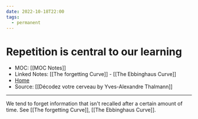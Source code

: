```yaml
---
date: 2022-10-18T22:00
tags:
  - permanent
---
```

# Repetition is central to our learning
- MOC: [[MOC Notes]]
- Linked Notes: [[The forgetting Curve]] - [[The Ebbinghaus Curve]]
- [Home](https://misudashi.ga/)
- Source: [[Décodez votre cerveau by Yves-Alexandre Thalmann]]
---------- 
We tend to forget information that isn't recalled after a certain amount of time. See [[The forgetting Curve]], [[The Ebbinghaus Curve]].